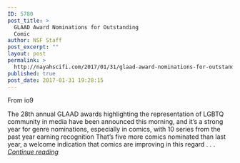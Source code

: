 ```yaml
---
ID: 5780
post_title: >
  GLAAD Award Nominations for Outstanding
  Comic
author: NSF Staff
post_excerpt: ""
layout: post
permalink: >
  http://nayahscifi.com/2017/01/31/glaad-award-nominations-for-outstanding-comic/
published: true
post_date: 2017-01-31 19:28:15
---
```

From io9

The 28th annual GLAAD awards highlighting the representation of LGBTQ community in media have been announced this morning, and it’s a strong year for genre nominations, especially in comics, with 10 series from the past year earning recognition That’s five more comics nominated than last year, a welcome indication that comics are improving in this regard . . . <em><a href="http://io9.gizmodo.com/this-years-glaad-award-nominations-for-outstanding-comi-1791823820">Continue reading</a></em>